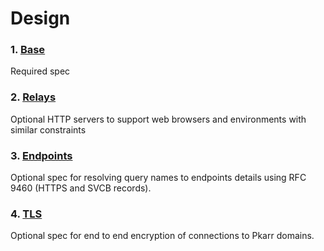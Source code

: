 # Design

### 1. [Base](./base.md)
Required spec

### 2. [Relays](./relays.md)
Optional HTTP servers to support web browsers and environments with similar constraints

### 3. [Endpoints](./endpoints.md)
Optional spec for resolving query names to endpoints details using RFC 9460 (HTTPS and SVCB records).

### 4. [TLS](./tls.md)
Optional spec for end to end encryption of connections to Pkarr domains.
